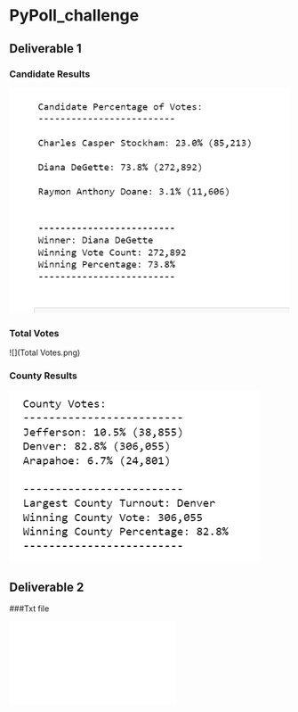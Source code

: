 # PyPoll_challenge

## Deliverable 1

### Candidate Results

![](candidate_results.png)

### Total Votes

![](Total Votes.png)


### County Results

![](County_Votes.png)


## Deliverable 2

###Txt file

![](election_analysis.txt)
